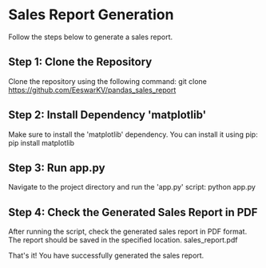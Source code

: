 # Sales Report Generation

Follow the steps below to generate a sales report.

## Step 1: Clone the Repository

Clone the repository using the following command:
git clone https://github.com/EeswarKV/pandas_sales_report

## Step 2: Install Dependency 'matplotlib'

Make sure to install the 'matplotlib' dependency. You can install it using pip:
pip install matplotlib

## Step 3: Run app.py

Navigate to the project directory and run the 'app.py' script:
python app.py


## Step 4: Check the Generated Sales Report in PDF

After running the script, check the generated sales report in PDF format. The report should be saved in the specified location.
sales_report.pdf


That's it! You have successfully generated the sales report.


